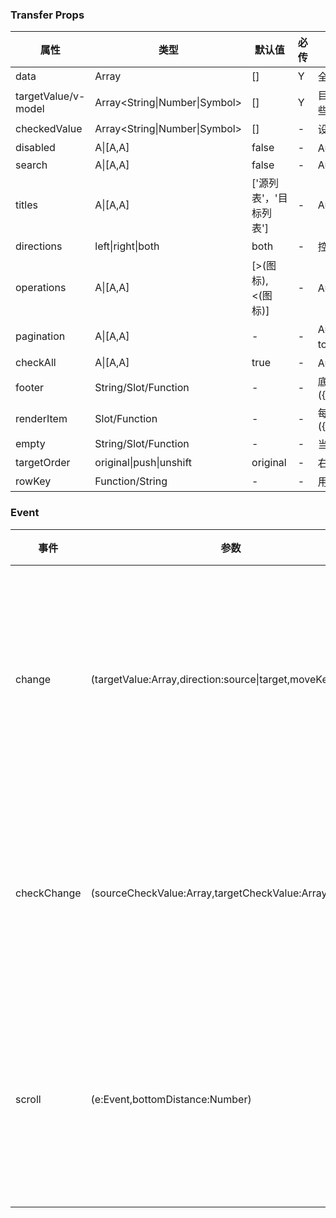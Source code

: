 ### Transfer Props

| 属性                | 类型                            | 默认值                 | 必传 | 说明                                                                                                      |
| ------------------- | ------------------------------- | ---------------------- | ---- | --------------------------------------------------------------------------------------------------------- |
| data                | Array                           | []                     | Y    | 全量的数据，数组每项为一个对象                                                                            |
| targetValue/v-model | Array\<String\|Number\|Symbol\> | []                     | Y    | 目标列索引集合，数组每项为数据的 key，Transfer 会把含有这些 key 值的数据筛选到右边                        |
| checkedValue        | Array\<String\|Number\|Symbol\> | []                     | -    | 设置哪些被选中                                                                                            |
| disabled            | A\|[A,A]                        | false                  | -    | A=Boolean,是否禁用，禁用列表+禁用按钮禁用 search                                                          |
| search              | A\|[A,A]                        | false                  | -    | A=Boolean\|InputProps                                                                                     |
| titles              | A\|[A,A]                        | ['源列表'，'目标列表'] | -    | A=String\|()=>Element                                                                                     | 标题集合，顺序从左到右 |
| directions          | left\|right\|both               | both                   | -    | 控制穿梭方向展示，默认双向                                                                                |
| operations          | A\|[A,A]                        | [>(图标),<(图标)]      | -    | A=String\|()=>Element，操作文案集合                                                                       |
| pagination          | A\|[A,A]                        | -                      | -    | A=PaginationProps，使用分页样式，支持传 pagination 组件的 total，pageSize，current 属性，自定义列表下无效 |
| checkAll            | A\|[A,A]                        | true                   | -    | A=Boolean,是否展示全选多选框                                                                              |
| footer              | String\/Slot\/Function          | -                      | -    | 底部自定义渲染，作为 Function 时，参数为({direction:source\|target})                                      |
| renderItem          | Slot\/Function                  | -                      | -    | 每行数据的渲染函数，返回值是 VNode，参数为({transferItem:Object,index:Number,direction:source\|target})   |
| empty               | String\/Slot\/Function          | -                      | -    | 当列表为无数据状态时自定义渲染                                                                            |
| targetOrder         | original\|push\|unshift         | original               | -    | 右侧的排序策略，original 保持和数据源相同的顺序                                                           |
| rowKey              | Function\/String                | -                      | -    | 用于手动指定 key，优化框架层面的列表渲染性能                                                              |

### Event

| 事件        | 参数                                                        | 说明                           |
| ----------- | ----------------------------------------------------------- | ------------------------------ |
| change      | (targetValue:Array,direction:source\|target,moveKeys:Array) | 选项在两栏之间转移时的回调函数 |
| checkChange | (sourceCheckValue:Array,targetCheckValue:Array)             | 选中项发生改变时的回调函数     |
| scroll      | (e:Event,bottomDistance:Number)                             | 支持滚动到底部或者底部的距离   |

